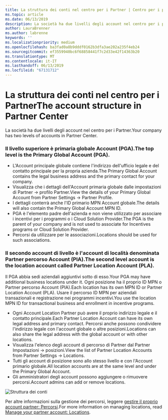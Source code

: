 ```yaml
---
title: La struttura dei conti nel centro per i Partner | Centro per i partner
ms.topic: article
ms.date: 06/13/2019
description: La società ha due livelli degli account nel centro per i partner.
author: LauraBrenner
ms.author: labrenne
keywords: ''
ms.localizationpriority: medium
ms.openlocfilehash: ba3fad0a8b9dddf0162b3dfa3ae202a235f4eb24
ms.sourcegitcommit: ef3559940bc6f68858441f7c2d33e42f14363b20
ms.translationtype: MT
ms.contentlocale: it-IT
ms.lasthandoff: 06/13/2019
ms.locfileid: "67131712"
---
```

# <a name="the-account-structure-in-partner-center"></a><span data-ttu-id="b1d59-103">La struttura dei conti nel centro per i Partner</span><span class="sxs-lookup"><span data-stu-id="b1d59-103">The account structure in Partner Center</span></span>

<span data-ttu-id="b1d59-104">La società ha due livelli degli account nel centro per i Partner.</span><span class="sxs-lookup"><span data-stu-id="b1d59-104">Your company has two levels of accounts in Partner Center.</span></span> 

### <a name="the-top-level-is-the-primary-global-account-pga"></a><span data-ttu-id="b1d59-105">Il livello superiore è primaria globale Account (PGA).</span><span class="sxs-lookup"><span data-stu-id="b1d59-105">The top level is the Primary Global Account (PGA).</span></span>

- <span data-ttu-id="b1d59-106">L'Account principale globale contiene l'indirizzo dell'ufficio legale e del contatto principale per la propria azienda.</span><span class="sxs-lookup"><span data-stu-id="b1d59-106">The Primary Global Account contains the legal business address and the primary contact for your company.</span></span> 
- <span data-ttu-id="b1d59-107">Visualizza che i dettagli dell'Account primaria globale dalle impostazioni di Partner -> profilo Partner.</span><span class="sxs-lookup"><span data-stu-id="b1d59-107">View the details of your Primary Global Account from Partner Settings -> Partner Profile.</span></span>
- <span data-ttu-id="b1d59-108">I dettagli conterrà anche l'ID primario MPN Account globale.</span><span class="sxs-lookup"><span data-stu-id="b1d59-108">The details will also contain the Primary Global Account MPN ID.</span></span> 
- <span data-ttu-id="b1d59-109">PGA è l'elemento padre dell'azienda e non viene utilizzato per associare i incentivi per i programmi o i Cloud Solution Provider.</span><span class="sxs-lookup"><span data-stu-id="b1d59-109">The PGA is the parent of your company and is not used to associate for Incentives programs or Cloud Solution Provider.</span></span> 
- <span data-ttu-id="b1d59-110">Percorsi da utilizzare per le associazioni.</span><span class="sxs-lookup"><span data-stu-id="b1d59-110">Locations should be used for such associations.</span></span>

### <a name="the-second-level-account-is-the-location-account-called-partner-location-account-pla"></a><span data-ttu-id="b1d59-111">Il secondo account di livello è l'account di località denominata Partner percorso Account (PIA).</span><span class="sxs-lookup"><span data-stu-id="b1d59-111">The second level account is the location account called Partner Location Account (PLA).</span></span>

<span data-ttu-id="b1d59-112">Il PGA abbia sedi aziendali aggiuntivi sotto di esso.</span><span class="sxs-lookup"><span data-stu-id="b1d59-112">Your PGA may have additional business locations under it.</span></span> <span data-ttu-id="b1d59-113">Ogni posizione ha il proprio ID MPN o Partner percorso Account (PIA).</span><span class="sxs-lookup"><span data-stu-id="b1d59-113">Each location has its own MPN ID or Partner Location Account (PLA).</span></span> <span data-ttu-id="b1d59-114">Usare il percorso ID MPN per aziendali transazionali e registrazione nei programmi incentivi.</span><span class="sxs-lookup"><span data-stu-id="b1d59-114">You use the location MPN ID for transactional business and enrollment in incentive programs.</span></span>

- <span data-ttu-id="b1d59-115">Ogni Account Location Partner può avere il proprio indirizzo legale e il contatto principale.</span><span class="sxs-lookup"><span data-stu-id="b1d59-115">Each Partner Location Account can have its own legal address and primary contact.</span></span> <span data-ttu-id="b1d59-116">Percorsi anche possono condividere l'indirizzo legale con l'account globale o altre posizioni.</span><span class="sxs-lookup"><span data-stu-id="b1d59-116">Locations can also share the legal address with the global account or with other locations.</span></span>
- <span data-ttu-id="b1d59-117">Visualizza l'elenco degli account di percorso di Partner dal Partner Impostazioni -> posizioni.</span><span class="sxs-lookup"><span data-stu-id="b1d59-117">View the list of Partner Location Accounts from Partner Settings -> Locations.</span></span>
- <span data-ttu-id="b1d59-118">Tutti gli account di posizione sono allo stesso livello e con l'Account primario globale.</span><span class="sxs-lookup"><span data-stu-id="b1d59-118">All location accounts are at the same level and under the Primary Global Account.</span></span>
- <span data-ttu-id="b1d59-119">Gli amministratori degli account possono aggiungere o rimuovere percorsi.</span><span class="sxs-lookup"><span data-stu-id="b1d59-119">Account admins can add or remove locations.</span></span>

![Struttura dei conti](images/accountstructure.png)

<span data-ttu-id="b1d59-121">Per altre informazioni sulla gestione dei percorsi, leggere [gestire il proprio account partner: Percorsi](manage-locations.md).</span><span class="sxs-lookup"><span data-stu-id="b1d59-121">For more information on managing locations, read [Manage your partner account: Locations](manage-locations.md).</span></span> 




















